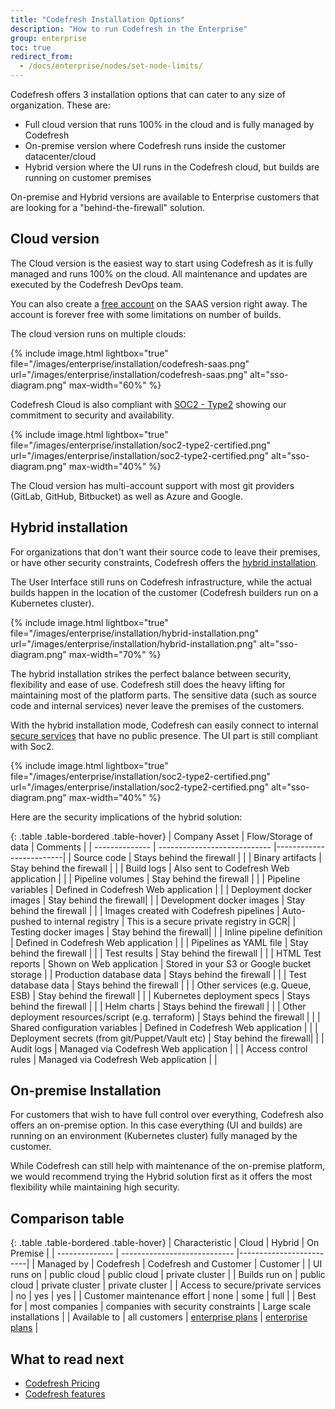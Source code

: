 ```yaml
---
title: "Codefresh Installation Options"
description: "How to run Codefresh in the Enterprise"
group: enterprise
toc: true
redirect_from:
  - /docs/enterprise/nodes/set-node-limits/
---
```

Codefresh offers 3 installation options that can cater to any size of organization. These are:

* Full cloud version that runs 100% in the cloud and is fully managed by Codefresh
* On-premise version where Codefresh runs inside the customer datacenter/cloud
* Hybrid version where the UI runs in the Codefresh cloud, but builds are running on customer premises

On-premise and Hybrid versions are available to Enterprise customers that are looking for a "behind-the-firewall" solution.



## Cloud version 

The Cloud version is the easiest way to start using Codefresh as it is fully managed and runs 100% on the cloud. All maintenance and updates
are executed by the Codefresh DevOps team.

You can also create a [free account]({{site.baseurl}}/docs/getting-started/create-a-codefresh-account/) on the SAAS version right away. The account is forever free with some limitations
on number of builds.

The cloud version runs on multiple clouds:

{% include image.html
  lightbox="true"
  file="/images/enterprise/installation/codefresh-saas.png"
  url="/images/enterprise/installation/codefresh-saas.png"
  alt="sso-diagram.png"
  max-width="60%"
    %}

Codefresh Cloud is also compliant with [SOC2 - Type2](https://www.aicpa.org/SOC) showing our commitment to security and availability.

{% include image.html
  lightbox="true"
  file="/images/enterprise/installation/soc2-type2-certified.png"
  url="/images/enterprise/installation/soc2-type2-certified.png"
  alt="sso-diagram.png"
  max-width="40%"
    %}    

The Cloud version has multi-account support with most git providers (GitLab, GitHub, Bitbucket) as well as Azure and Google.


## Hybrid installation

For organizations that don't want their source code to leave their premises, or have other security constraints, Codefresh offers the [hybrid installation]({{site.baseurl}}/docs/enterprise/behind-the-firewall/).

The User Interface still runs on Codefresh infrastructure, while the actual builds happen in the location of the customer (Codefresh builders run on a Kubernetes cluster).

{% include image.html
  lightbox="true"
  file="/images/enterprise/installation/hybrid-installation.png"
  url="/images/enterprise/installation/hybrid-installation.png"
  alt="sso-diagram.png"
  max-width="70%"
    %}    


The hybrid installation strikes the perfect balance between security, flexibility and ease of use. Codefresh still does the heavy lifting for maintaining most of the platform parts. The sensitive data (such as source code and internal services) never leave the premises of the customers.

With the hybrid installation mode, Codefresh can easily connect to internal [secure services]({{site.baseurl}}/docs/enterprise/behind-the-firewall/#using-secure-services-in-your-pipelines) that have no public presence.
The UI part is still compliant with Soc2.

{% include image.html
  lightbox="true"
  file="/images/enterprise/installation/soc2-type2-certified.png"
  url="/images/enterprise/installation/soc2-type2-certified.png"
  alt="sso-diagram.png"
  max-width="40%"
    %}    

Here are the security implications of the hybrid solution:

{: .table .table-bordered .table-hover}
| Company Asset          | Flow/Storage of data                 | Comments                  |
| -------------- | ---------------------------- |-------------------------|
| Source code       | Stays behind the firewall | |
| Binary artifacts  | Stay behind the firewall |   |
| Build logs        | Also sent to Codefresh Web application |  |
| Pipeline volumes   | Stay behind the firewall | |
| Pipeline variables   | Defined in Codefresh Web application | |
| Deployment docker images | Stay behind the firewall|  |
| Development docker images | Stay behind the firewall | |
| Images created with Codefresh pipelines | Auto-pushed to internal registry | This is a secure private registry in GCR|
| Testing docker images | Stay behind the firewall|  |
| Inline pipeline definition | Defined in Codefresh Web application |  |
| Pipelines as YAML file | Stay behind the firewall |  |
| Test results | Stay behind the firewall | | 
| HTML Test reports | Shown on Web application |  Stored in your S3 or Google bucket storage  |
| Production database data | Stays behind the firewall | |
| Test database data | Stays behind the firewall | |
| Other services (e.g. Queue, ESB) | Stay behind the firewall | |
| Kubernetes deployment specs | Stays behind the firewall | |
| Helm charts | Stays behind the firewall | |
| Other deployment resources/script (e.g. terraform) | Stays behind the firewall | |
| Shared configuration variables | Defined in Codefresh Web application |  |
| Deployment secrets (from git/Puppet/Vault etc) | Stay behind the firewall|  |
| Audit logs | Managed via Codefresh Web application |  |
| Access control rules | Managed via Codefresh Web application | |



## On-premise Installation    

For customers that wish to have full control over everything, Codefresh also offers an on-premise option. In this case everything (UI and builds) are running on an environment (Kubernetes cluster) fully managed by the customer.

While Codefresh can still help with maintenance of the on-premise platform, we would recommend trying the Hybrid solution first as it offers the most flexibility while maintaining high security.

## Comparison table

{: .table .table-bordered .table-hover}
| Characteristic      | Cloud | Hybrid | On Premise                   |
| -------------- | ---------------------------- |-------------------------|
| Managed by     | Codefresh | Codefresh and Customer | Customer |
| UI runs on  | public cloud | public cloud | private cluster |
| Builds run on | public cloud | private cluster | private cluster |
| Access to secure/private services | no | yes | yes |
| Customer maintenance effort | none | some | full |
| Best for | most companies | companies with security constraints | Large scale installations |
| Available to | all customers | [enterprise plans](https://codefresh.io/contact-us/) | [enterprise plans](https://codefresh.io/contact-us/) |


## What to read next

* [Codefresh Pricing](https://codefresh.io/pricing/)
* [Codefresh features](https://codefresh.io/features/)
